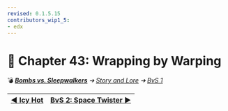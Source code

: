 ```yaml
---
revised: 0.1.5.15
contributors_wip1_5:
- edx
---
```


# 📄 Chapter 43: Wrapping by Warping

💣 ***[Bombs vs. Sleepwalkers][home]** ➔ [Story and Lore][story] ➔ [BvS 1][story_bvs1]*

| [◀️ Icy Hot][prev] | [BvS 2: Space Twister ▶️][next] |
| --: | :-- |

[home]: /README.md
[prev]: /story/bvs1/42_icy_hot.md
[next]: /story/bvs2/01_space_twister.md
[story]: /story/readme.md
[story_bvs1]: /story/bvs1/readme.md
